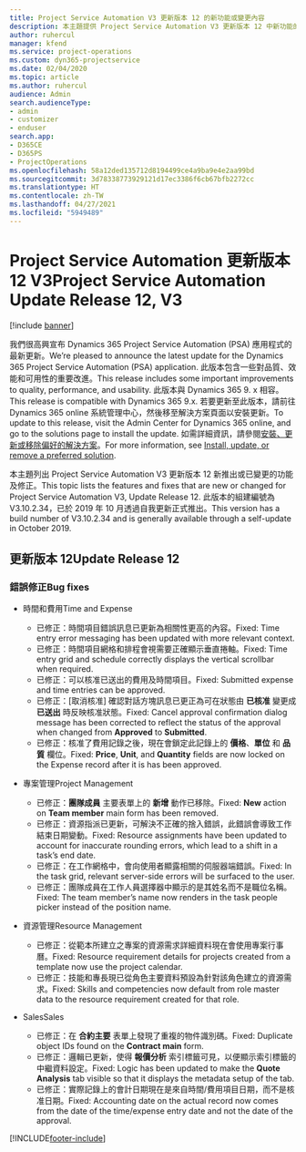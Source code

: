```yaml
---
title: Project Service Automation V3 更新版本 12 的新功能或變更內容
description: 本主題提供 Project Service Automation V3 更新版本 12 中新功能的相關資訊。
author: ruhercul
manager: kfend
ms.service: project-operations
ms.custom: dyn365-projectservice
ms.date: 02/04/2020
ms.topic: article
ms.author: ruhercul
audience: Admin
search.audienceType:
- admin
- customizer
- enduser
search.app:
- D365CE
- D365PS
- ProjectOperations
ms.openlocfilehash: 58a12ded135712d8194499ce4a9ba9e4e2aa99bd
ms.sourcegitcommit: 3d78338773929121d17ec3386f6cb67bfb2272cc
ms.translationtype: HT
ms.contentlocale: zh-TW
ms.lasthandoff: 04/27/2021
ms.locfileid: "5949489"
---
```

# <a name="project-service-automation-update-release-12-v3"></a><span data-ttu-id="ba63b-103">Project Service Automation 更新版本 12 V3</span><span class="sxs-lookup"><span data-stu-id="ba63b-103">Project Service Automation Update Release 12, V3</span></span>

[!include [banner](../includes/psa-now-project-operations.md)]

<span data-ttu-id="ba63b-104">我們很高興宣布 Dynamics 365 Project Service Automation (PSA) 應用程式的最新更新。</span><span class="sxs-lookup"><span data-stu-id="ba63b-104">We’re pleased to announce the latest update for the Dynamics 365 Project Service Automation (PSA) application.</span></span> <span data-ttu-id="ba63b-105">此版本包含一些對品質、效能和可用性的重要改進。</span><span class="sxs-lookup"><span data-stu-id="ba63b-105">This release includes some important improvements to quality, performance, and usability.</span></span> <span data-ttu-id="ba63b-106">此版本與 Dynamics 365 9. x 相容。</span><span class="sxs-lookup"><span data-stu-id="ba63b-106">This release is compatible with Dynamics 365 9.x.</span></span> <span data-ttu-id="ba63b-107">若要更新至此版本，請前往 Dynamics 365 online 系統管理中心，然後移至解決方案頁面以安裝更新。</span><span class="sxs-lookup"><span data-stu-id="ba63b-107">To update to this release, visit the Admin Center for Dynamics 365 online, and go to the solutions page to install the update.</span></span> <span data-ttu-id="ba63b-108">如需詳細資訊，請參閱[安裝、更新或移除偏好的解決方案](/power-platform/admin/install-remove-preferred-solution)。</span><span class="sxs-lookup"><span data-stu-id="ba63b-108">For more information, see [Install, update, or remove a preferred solution](/power-platform/admin/install-remove-preferred-solution).</span></span>

<span data-ttu-id="ba63b-109">本主題列出 Project Service Automation V3 更新版本 12 新推出或已變更的功能及修正。</span><span class="sxs-lookup"><span data-stu-id="ba63b-109">This topic lists the features and fixes that are new or changed for Project Service Automation V3, Update Release 12.</span></span> <span data-ttu-id="ba63b-110">此版本的組建編號為 V3.10.2.34，已於 2019 年 10 月透過自我更新正式推出。</span><span class="sxs-lookup"><span data-stu-id="ba63b-110">This version has a build number of V3.10.2.34 and is generally available through a self-update in October 2019.</span></span>

## <a name="update-release-12"></a><span data-ttu-id="ba63b-111">更新版本 12</span><span class="sxs-lookup"><span data-stu-id="ba63b-111">Update Release 12</span></span>

### <a name="bug-fixes"></a><span data-ttu-id="ba63b-112">錯誤修正</span><span class="sxs-lookup"><span data-stu-id="ba63b-112">Bug fixes</span></span>

- <span data-ttu-id="ba63b-113">時間和費用</span><span class="sxs-lookup"><span data-stu-id="ba63b-113">Time and Expense</span></span>

    - <span data-ttu-id="ba63b-114">已修正：時間項目錯誤訊息已更新為相關性更高的內容。</span><span class="sxs-lookup"><span data-stu-id="ba63b-114">Fixed: Time entry error messaging has been updated with more relevant context.</span></span>
    - <span data-ttu-id="ba63b-115">已修正：時間項目網格和排程會視需要正確顯示垂直捲軸。</span><span class="sxs-lookup"><span data-stu-id="ba63b-115">Fixed: Time entry grid and schedule correctly displays the vertical scrollbar when required.</span></span>
    - <span data-ttu-id="ba63b-116">已修正：可以核准已送出的費用及時間項目。</span><span class="sxs-lookup"><span data-stu-id="ba63b-116">Fixed: Submitted expense and time entries can be approved.</span></span>
    - <span data-ttu-id="ba63b-117">已修正：[取消核准] 確認對話方塊訊息已更正為可在狀態由 **已核准** 變更成 **已送出** 時反映核准狀態。</span><span class="sxs-lookup"><span data-stu-id="ba63b-117">Fixed: Cancel approval confirmation dialog message has been corrected to reflect the status of the approval when changed from **Approved** to **Submitted**.</span></span>
    - <span data-ttu-id="ba63b-118">已修正：核准了費用記錄之後，現在會鎖定此記錄上的 **價格**、**單位** 和 **品質** 欄位。</span><span class="sxs-lookup"><span data-stu-id="ba63b-118">Fixed: **Price**, **Unit**, and **Quantity** fields are now locked on the Expense record after it is has been approved.</span></span>

- <span data-ttu-id="ba63b-119">專案管理</span><span class="sxs-lookup"><span data-stu-id="ba63b-119">Project Management</span></span>

    - <span data-ttu-id="ba63b-120">已修正：**團隊成員** 主要表單上的 **新增** 動作已移除。</span><span class="sxs-lookup"><span data-stu-id="ba63b-120">Fixed: **New** action on **Team member** main form has been removed.</span></span>
    - <span data-ttu-id="ba63b-121">已修正：資源指派已更新，可解決不正確的捨入錯誤，此錯誤會導致工作結束日期變動。</span><span class="sxs-lookup"><span data-stu-id="ba63b-121">Fixed: Resource assignments have been updated to account for inaccurate rounding errors, which lead to a shift in a task’s end date.</span></span>
    - <span data-ttu-id="ba63b-122">已修正：在工作網格中，會向使用者顯露相關的伺服器端錯誤。</span><span class="sxs-lookup"><span data-stu-id="ba63b-122">Fixed: In the task grid, relevant server-side errors will be surfaced to the user.</span></span>
    - <span data-ttu-id="ba63b-123">已修正：團隊成員在工作人員選擇器中顯示的是其姓名而不是職位名稱。</span><span class="sxs-lookup"><span data-stu-id="ba63b-123">Fixed: The team member’s name now renders in the task people picker instead of the position name.</span></span>

- <span data-ttu-id="ba63b-124">資源管理</span><span class="sxs-lookup"><span data-stu-id="ba63b-124">Resource Management</span></span>

    - <span data-ttu-id="ba63b-125">已修正：從範本所建立之專案的資源需求詳細資料現在會使用專案行事曆。</span><span class="sxs-lookup"><span data-stu-id="ba63b-125">Fixed: Resource requirement details for projects created from a template now use the project calendar.</span></span>
    - <span data-ttu-id="ba63b-126">已修正：技能和專長現已從角色主要資料預設為針對該角色建立的資源需求。</span><span class="sxs-lookup"><span data-stu-id="ba63b-126">Fixed: Skills and competencies now default from role master data to the resource requirement created for that role.</span></span>

- <span data-ttu-id="ba63b-127">Sales</span><span class="sxs-lookup"><span data-stu-id="ba63b-127">Sales</span></span>

    - <span data-ttu-id="ba63b-128">已修正：在 **合約主要** 表單上發現了重複的物件識別碼。</span><span class="sxs-lookup"><span data-stu-id="ba63b-128">Fixed: Duplicate object IDs found on the **Contract main** form.</span></span>
    - <span data-ttu-id="ba63b-129">已修正：邏輯已更新，使得 **報價分析** 索引標籤可見，以便顯示索引標籤的中繼資料設定。</span><span class="sxs-lookup"><span data-stu-id="ba63b-129">Fixed: Logic has been updated to make the **Quote Analysis** tab visible so that it displays the metadata setup of the tab.</span></span>
    - <span data-ttu-id="ba63b-130">已修正：實際記錄上的會計日期現在是來自時間/費用項目日期，而不是核准日期。</span><span class="sxs-lookup"><span data-stu-id="ba63b-130">Fixed: Accounting date on the actual record now comes from the date of the time/expense entry date and not the date of the approval.</span></span>


[!INCLUDE[footer-include](../includes/footer-banner.md)]